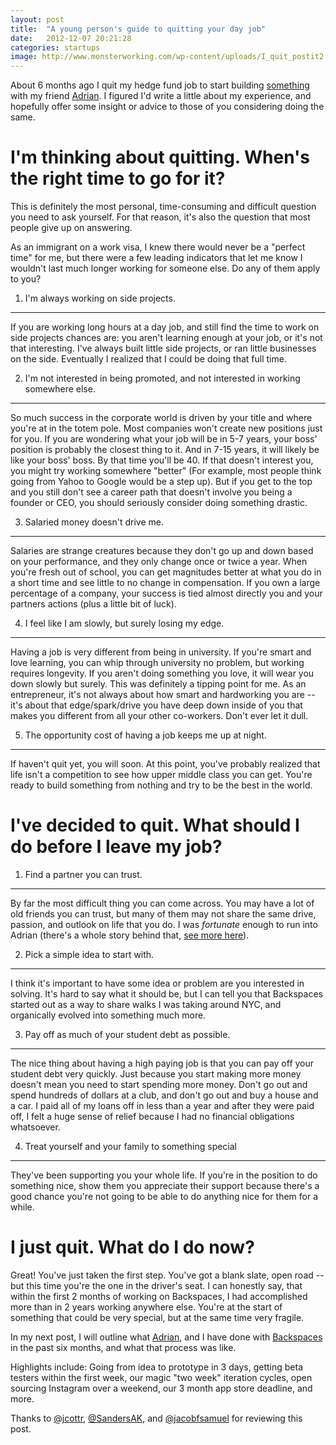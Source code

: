 ```yaml
---
layout: post
title:  "A young person's guide to quitting your day job"
date:   2012-12-07 20:21:28
categories: startups
image: http://www.monsterworking.com/wp-content/uploads/I_quit_postit2.jpg
---
```


About 6 months ago I quit my hedge fund job to start building <a href="http://backspac.es" target="_blank">something</a> with my friend <a href="http://twitter.com/SandersAK">Adrian</a>. I figured I'd write a little about my experience, and hopefully offer some insight or advice to those of you considering doing the same.

I'm thinking about quitting. When's the right time to go for it?
=================================================================

This is definitely the most personal, time-consuming and difficult question you need to ask yourself. For that reason, it's also the question that most people give up on answering.

As an immigrant on a work visa, I knew there would never be a "perfect time" for me, but there were a few leading indicators that let me know I wouldn't last much longer working for someone else. Do any of them apply to you?
  
1) I'm always working on side projects.
----------------------------------------

If you are working long hours at a day job, and still find the time to work on side projects chances are: you aren't learning enough at your job, or it's not that interesting. I've always built little side projects, or ran little businesses on the side. Eventually I realized that I could be doing that full time.

2) I'm not interested in being promoted, and not interested in working somewhere else.
---------------------------------------------------------------------------------------

So much success in the corporate world is driven by your title and where you're at in the totem pole. Most companies won't create new positions just for you. If you are wondering what your job will be in 5-7 years, your boss' position is probably the closest thing to it. And in 7-15 years, it will likely be like your boss' boss. By that time you'll be 40. If that doesn't interest you, you might try working somewhere "better" (For example, most people think going from Yahoo to Google would be a step up). But if you get to the top and you still don't see a career path that doesn't involve you being a founder or CEO, you should seriously consider doing something drastic.

3) Salaried money doesn't drive me.
-----------------------------------

Salaries are strange creatures because they don't go up and down based on your performance, and they only change once or twice a year. When you're fresh out of school, you can get magnitudes better at what you do in a short time and see little to no change in compensation. If you own a large percentage of a company, your success is tied almost directly you and your partners actions (plus a little bit of luck).

4) I feel like I am slowly, but surely losing my edge.
--------------------------------------------------------

Having a job is very different from being in university. If you're smart and love learning, you can whip through university no problem, but working requires longevity. If you aren't doing something you love, it will wear you down slowly but surely. This was definitely a tipping point for me. As an entrepreneur, it's not always about how smart and hardworking you are -- it's about that edge/spark/drive you have deep down inside of you that makes you different from all your other co-workers. Don't ever let it dull.

5) The opportunity cost of having a job keeps me up at night.
--------------------------------------------------------------

If haven't quit yet, you will soon. At this point, you've probably realized that life isn't a competition to see how upper middle class you can get. You're ready to build something from nothing and try to be the best in the world.

I've decided to quit. What should I do before I leave my job?
==============================================================

1) Find a partner you can trust.
---------------------------------

By far the most difficult thing you can come across. You may have a lot of old friends you can trust, but many of them may not share the same drive, passion, and outlook on life that you do. I was <em>fortunate</em> enough to run into Adrian (there's a whole story behind that, <a href="http://techcrunch.com/2011/06/03/venture-crapital-lets-you-play-the-tech-bubble-as-a-video-game/">see more here</a>).

2) Pick a simple idea to start with.
-------------------------------------

I think it's important to have some idea or problem are you interested in solving. It's hard to say what it should be, but I can tell you that Backspaces started out as a way to share walks I was taking around NYC, and organically evolved into something much more.

3) Pay off as much of your student debt as possible.
-----------------------------------------------------

The nice thing about having a high paying job is that you can pay off your student debt very quickly. Just because you start making more money doesn't mean you need to start spending more money. Don't go out and spend hundreds of dollars at a club, and don't go out and buy a house and a car. I paid all of my loans off in less than a year and after they were paid off, I felt a huge sense of relief because I had no financial obligations whatsoever.

4) Treat yourself and your family to something special
-------------------------------------------------------

They've been supporting you your whole life. If you're in the position to do something nice, show them you appreciate their support because there's a good chance you're not going to be able to do anything nice for them for a while.

I just quit. What do I do now?
================================

Great! You've just taken the first step. You've got a blank slate, open road -- but this time you're the one in the driver's seat. I can honestly say, that within the first 2 months of working on Backspaces, I had accomplished more than in 2 years working anywhere else. You're at the start of something that could be very special, but at the same time very fragile.
  
In my next post, I will outline what <a href="http://backspac.es/SandersAK">Adrian</a>, and I have done with <a href="http://www.backspac.es">Backspaces</a> in the past six months, and what that process was like.
  
Highlights include: Going from idea to prototype in 3 days, getting beta testers within the first week, our magic "two week" iteration cycles, open sourcing Instagram over a weekend, our 3 month app store deadline, and more.

Thanks to <a href="http://twitter.com/jcottr">@jcottr</a>, <a href="http://twitter.com/SandersAK">@SandersAK</a>, and <a href="http://twitter.com/jacobfsamuel">@jacobfsamuel</a> for reviewing this post.